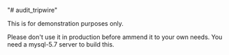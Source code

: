 "# audit_tripwire" 

This is for demonstration purposes only.

Please don't use it in production before ammend it to your own needs. 
You need a mysql-5.7 server to build this.
